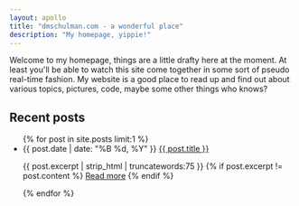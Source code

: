 ```yaml
---
layout: apollo
title: "dmschulman.com - a wonderful place"
description: "My homepage, yippie!"
---
```


Welcome to my homepage, things are a little drafty here at the moment. At least you'll be able to watch this site come together in some sort of pseudo real-time fashion. My website is a good place to read up and find out about various topics, pictures, code, maybe some other things who knows?

## Recent posts

<ul class="posts">
{% for post in site.posts limit:1 %}
  <li>
    <span class="date">{{ post.date | date: "%B %d, %Y" }}</span>
    <a href="{{ post.url }}" title="{{ post.title }}">{{ post.title }}</a>
  </li>
  <p class="excerpt">{{ post.excerpt | strip_html | truncatewords:75 }}
    {% if post.excerpt != post.content %}
      <a class="readmore" href="{{ site.baseurl }}{{ post.url }}" title="Read more">Read more</a>
    {% endif %}
  </p>
{% endfor %}
</ul>

